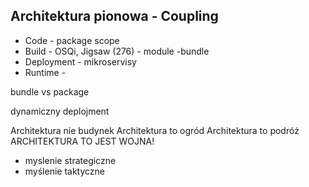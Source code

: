 

## Architektura pionowa - Coupling

* Code - package scope
* Build - OSQi, Jigsaw (276) - module -bundle
* Deployment - mikroservisy 
* Runtime - 





bundle vs package

dynamiczny deplojment

Architektura nie budynek
Architektura to ogród 
Architektura to podróż
ARCHITEKTURA TO JEST WOJNA!
* myslenie strategiczne
* myślenie taktyczne




